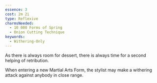 ```yaml
---
essence: 3
cost: 2m 2i
type: Reflexive
charmsNeeded:
  - 10 000 Forms of Spring
  - Onion Cutting Technique
keywords:
  - Withering-Only
---
```


As there is always room for dessert, there is always time for a second helping of retribution.

When entering a new Martial Arts Form, the stylist may make a withering attack against anybody in close range.

